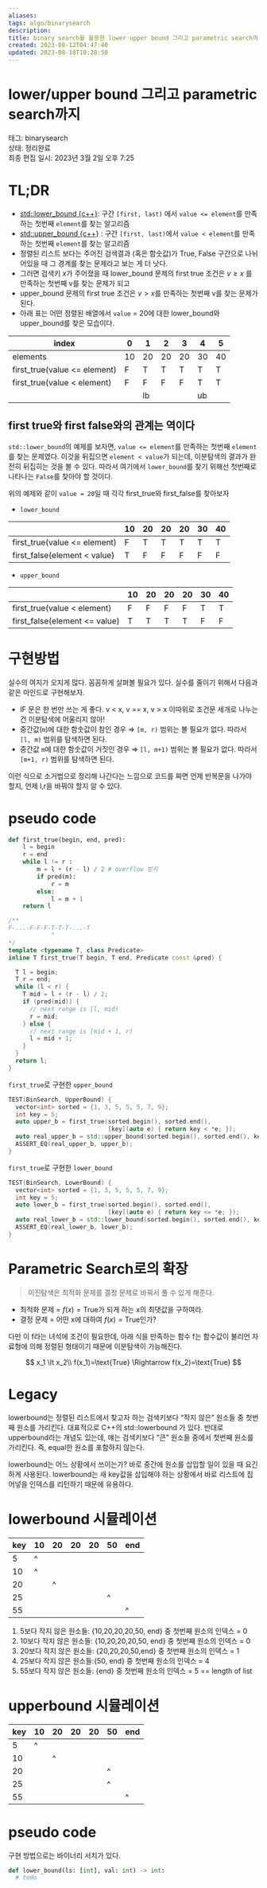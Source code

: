 ```yaml
---
aliases: 
tags: algo/binarysearch 
description:
title: binary search를 활용한 lower upper bound 그리고 parametric search까지 {Notion export}
created: 2023-08-12T04:47:40
updated: 2023-08-18T10:28:50
---
```


# lower/upper bound 그리고 parametric search까지

태그: binarysearch  
상태: 정리완료  
최종 편집 일시: 2023년 3월 2일 오후 7:25

# TL;DR

- [std::lower_bound {c++}](https://en.cppreference.com/w/cpp/algorithm/lower_bound): 구간 `[first, last)` 에서 `value <= element`를 만족하는 첫번째 `element`를 찾는 알고리즘
- [std::upper_bound {c++}](https://en.cppreference.com/w/cpp/algorithm/upper_bound) :  구간 `[first, last)`에서 `value < element`를 만족하는 첫번째 `element`를 찾는 알고리즘
- 정렬된 리스트 보다는 주어진 검색결과 (혹은 함숫값)가 True, False 구간으로 나뉘어있을 때 그 경계를 찾는 문제라고 보는 게 더 낫다.
- 그러면 검색키 $x$가 주어졌을 때  lower_bound 문제의 first true 조건은 $v \ge x$ 를 만족하는 첫번째 v를 찾는 문제가 되고
- upper_bound 문제의 first true 조건은 $v \gt x$를 만족하는 첫번째 v를 찾는 문제가 된다.
- 아래 표는 어떤 정렬된 배열에서 `value` = 20에 대한 lower_bound와 upper_bound를 찾은 모습이다.

| index                        | 0   | 1   | 2   | 3   | 4   | 5   |
| ---------------------------- | --- | --- | --- | --- | --- | --- |
| elements                     | 10  | 20  | 20  | 20  | 30  | 40  |
| first_true(value <= element) | F   | T   | T   | T   | T   | T   |
| first_true(value < element)  | F   | F   | F   | F   | T   | T   |
|                              |     | lb  |     |     | ub  |     |

## first true와 first false와의 관계는 역이다

`std::lower_bound`의 예제를 보자면, `value <= element`를 만족하는 첫번째 `element`를 찾는 문제였다. 이것을 뒤집으면 `element < value`가 되는데, 이분탐색의 결과가 완전히 뒤집히는 것을 볼 수 있다. 따라서 여기에서 `lower_bound`를 찾기 위해선 첫번째로 나타나는 `False`를 찾아야 할 것이다.

위의 예제와 같이 `value = 20`일 때 각각 first_true와 first_false를 찾아보자

- `lower_bound`

|                              | 10  | 20  | 20  | 20  | 30  | 40  |
| ---------------------------- | --- | --- | --- | --- | --- | --- |
| first_true(value <= element) | F   | T   | T   | T   | T   | T   |
| first_false(element < value) | T   | F   | F   | F   | F   | F   |

- `upper_bound`

|                               | 10  | 20  | 20  | 20  | 30  | 40  |
| ----------------------------- | --- | --- | --- | --- | --- | --- |
| first_true(value < element)   | F   | F   | F   | F   | T   | T   |
| first_false(element <= value) | T   | T   | T   | T   | F   | F   |

# 구현방법

실수의 여지가 오지게 많다. 꼼꼼하게 살펴볼 필요가 있다. 실수를 줄이기 위해서 다음과 같은 마인드로 구현해보자.

- IF 문은 한 번만 쓰는 게 좋다. v < x, v == x, v > x 이따위로 조건문 세개로 나누는 건 이분탐색에 어울리지 않아!
- 중간값(`m`)에 대한 함숫값이 참인 경우 ⇒ `[m, r)` 범위는 볼 필요가 없다. 따라서 `[l, m)` 범위를 탐색하면 된다.
- 중간값 `m`에 대한 함숫값이 거짓인 경우 ⇒ `[l, m+1)` 범위는 볼 필요가 없다. 따라서 `[m+1, r)` 범위를 탐색하면 된다.

이런 식으로 소거법으로 정리해 나간다는 느낌으로 코드를 짜면 언제 반복문을 나가야 할지, 언제 l,r을 바꿔야 할지 알 수 있다.

# pseudo code

```python
def first_true(begin, end, pred):
	l = begin
	r = end
	while l != r :
		m = l + (r - l) / 2 # overflow 방지
		if pred(m):
			r = m 
		else:
			l = m + 1
	return l
```

```cpp
/**
F-...-F-F-F-T-T-T-...-T
            ^
*/
template <typename T, class Predicate>
inline T first_true(T begin, T end, Predicate const &pred) {

  T l = begin;
  T r = end;
  while (l < r) {
    T mid = l + (r - l) / 2;
    if (pred(mid)) {
      // next range is [l, mid)
      r = mid;
    } else {
      // next range is [mid + 1, r)
      l = mid + 1;
    }
  }
  return l;
}
```

`first_true`로 구현한 `upper_bound`

```cpp
TEST(BinSearch, UpperBound) {
  vector<int> sorted = {1, 3, 5, 5, 5, 7, 9};
  int key = 5;
  auto upper_b = first_true(sorted.begin(), sorted.end(),
                            [key](auto e) { return key < *e; });
  auto real_upper_b = std::upper_bound(sorted.begin(), sorted.end(), key);
  ASSERT_EQ(real_upper_b, upper_b);
}
```

`first_true`로 구현한 `lower_bound`

```cpp
TEST(BinSearch, LowerBound) {
  vector<int> sorted = {1, 3, 5, 5, 5, 7, 9};
  int key = 5;
  auto lower_b = first_true(sorted.begin(), sorted.end(),
                            [key](auto e) { return key <= *e; });
  auto real_lower_b = std::lower_bound(sorted.begin(), sorted.end(), key);
  ASSERT_EQ(real_lower_b, lower_b);
}
```

# Parametric Search로의 확장

> 이진탐색은 최적화 문제를 결정 문제로 바꿔서 풀 수 있게 해준다.
> 

- 최적화 문제 = $f(x)=\text{True}$가 되게 하는 x의 최댓값을 구하여라.
- 결정 문제 = 어떤 x에 대하여 $f(x)=\text{True}$인가?

다만 이 f라는 녀석에 조건이 필요한데, 아래 식을 만족하는 함수 f는 함수값이 불리언 자료형에 의해 정렬된 형태이기 때문에 이분탐색이 가능해진다.

$$
x_1 \lt x_2\\ f(x_1)=\text{True} \Rightarrow f(x_2)=\text{True}
$$

# Legacy

lowerbound는 정렬된 리스트에서 찾고자 하는 검색키보다 “작지 않은” 원소들 중 첫번째 원소를 가리킨다. 대표적으로 C++의 std::lowerbound 가 있다. 반대로 upperbound라는 개념도 있는데, 얘는 검색키보다 “큰” 원소들 중에서 첫번째 원소를 가리킨다. 즉, equal한 원소를 포함하지 않는다.

lowerbound는 어느 상황에서 쓰이는가? 바로 중간에 원소를 삽입할 일이 있을 때 요긴하게 사용된다. lowerbound는 새 key값을 삽입해야 하는 상황에서 바로 리스트에 집어넣을 인덱스를 리턴하기 때문에 유용하다.

# lowerbound 시뮬레이션

| key | 10  | 20  | 20  | 20  | 50  | end |
| --- | --- | --- | --- | --- | --- | --- |
| 5   | ^   |     |     |     |     |     |
| 10  | ^   |     |     |     |     |     |
| 20  |     | ^   |     |     |     |     |
| 25  |     |     |     |     | ^   |     |
| 55  |     |     |     |     |     | ^   |

1. 5보다 작지 않은 원소들: {10,20,20,20,50, end} 중 첫번째 원소의 인덱스 = 0
2. 10보다 작지 않은 원소들: {10,20,20,20,50, end} 중 첫번째 원소의 인덱스 = 0
3. 20보다 작지 않은 원소들: {20,20,20,50,end} 중 첫번째 원소의 인덱스 = 1
4. 25보다 작지 않은 원소들:{50, end} 중 첫번째 원소의 인덱스 = 4
5. 55보다 작지 않은 원소들: {end} 중 첫번째 원소의 인덱스 = 5 == length of list

# upperbound 시뮬레이션

| key | 10  | 20  | 20  | 20  | 50  | end |
| --- | --- | --- | --- | --- | --- | --- |
| 5   | ^   |     |     |     |     |     |
| 10  |     | ^   |     |     |     |     |
| 20  |     |     |     |     | ^   |     |
| 25  |     |     |     |     | ^   |     |
| 55  |     |     |     |     |     | ^   |

# pseudo code

구현 방법으로는 바이너리 서치가 있다. 

```python
def lower_bound(ls: [int], val: int) -> int: 
  # todo
```
